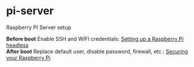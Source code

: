 # pi-server
Raspberry PI Server setup

**Before boot**
Enable SSH and WIFI credentials: [Setting up a Raspberry Pi headless](https://www.raspberrypi.org/documentation/configuration/wireless/headless.md)  
**After boot**
Replace default user, disable password, firewall, etc.: [Securing your Raspberry Pi](https://www.raspberrypi.org/documentation/configuration/security.md)